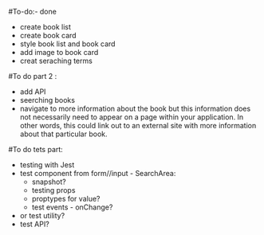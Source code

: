 #To-do:- done
- create book list
- create book card
- style book list and book card
- add image to book card
- creat seraching terms

#To do part 2 :
- add API 
- seerching books
- navigate to more information about the book but this information does not necessarily need to appear on a page within your application. In other words, this could link out to an external site with more information about that particular book.


#To do tets part:
- testing with Jest
- test component from form//input - SearchArea:
    - snapshot?
    - testing props
    - proptypes for value?
    - test events - onChange?
- or test utility?
- test API?



